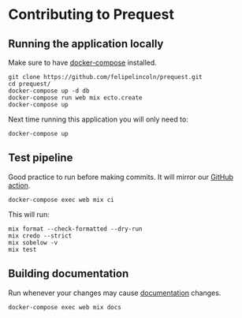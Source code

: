 # Contributing to Prequest

## Running the application locally
Make sure to have [docker-compose](https://docs.docker.com/compose/) installed.

```
git clone https://github.com/felipelincoln/prequest.git
cd prequest/
docker-compose up -d db
docker-compose run web mix ecto.create
docker-compose up
```

Next time running this application you will only need to:

```
docker-compose up
```

## Test pipeline
Good practice to run before making commits. It will mirror our [GitHub action](https://github.com/felipelincoln/prequest/blob/master/.github/workflows/test.yml).
```
docker-compose exec web mix ci
```

This will run:  

`mix format --check-formatted --dry-run `  
`mix credo --strict`  
`mix sobelow -v`  
`mix test`  

## Building documentation
Run whenever your changes may cause [documentation](https://felipelincoln.github.io/prequest/readme.html) changes.

```
docker-compose exec web mix docs
```
